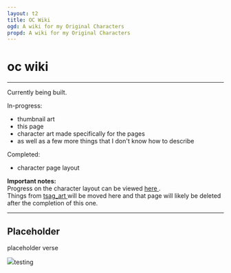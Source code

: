 ```yaml
---
layout: t2
title: OC Wiki
ogd: A wiki for my Original Characters
propd: A wiki for my Original Characters
---
```

# oc wiki
---

Currently being built.

In-progress: 
- thumbnail art
- this page
- character art made specifically for the pages
- as well as a few more things that I don't know how to describe

Completed:
- character page layout 

**Important notes:** <br>
Progress on the character layout can be viewed [here <i class="ph ph-link"></i>](/oc_wiki/testing/).<br>
Things from [tsag_art <i class="ph ph-link"></i>](/creations/tsag_art/) will be moved here and that page will likely be deleted after the completion of this one.

---

## Placeholder
placeholder verse

 <img class="thumb" src="/_oc/th/ocplaceholder.webp">testing